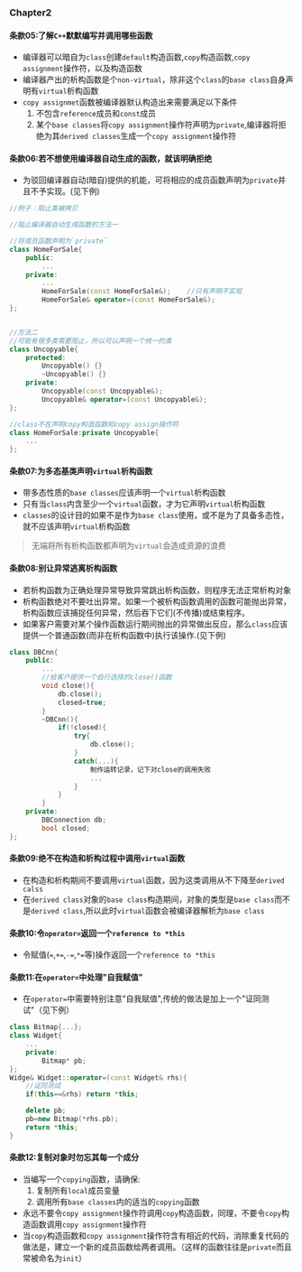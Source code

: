 ### Chapter2

#### 条款05:了解`C++`默默编写并调用哪些函数

* 编译器可以暗自为`class`创建`default`构造函数,`copy`构造函数,`copy assignment`操作符，以及构造函数
* 编译器产出的析构函数是个`non-virtual`，除非这个`class`的`base class`自身声明有`virtual`析构函数
* `copy assignmet`函数被编译器默认构造出来需要满足以下条件
    1. 不包含`reference`成员和`const`成员
    2. 某个`base classes`将`copy assignment`操作符声明为`private`,编译器将拒绝为其`derived classes`生成一个`copy assignment`操作符

#### 条款06:若不想使用编译器自动生成的函数，就该明确拒绝

* 为驳回编译器自动(暗自)提供的机能，可将相应的成员函数声明为`private`并且不予实现。(见下例)

```cpp
//例子：阻止类被拷贝

//阻止编译器自动生成函数的方法一

//将成员函数声明为`private`
class HomeForSale{
    public:
        ...
    private:
        ...
        HomeForSale(const HomeForSale&);    //只有声明不实现
        HomeForSale& operator=(const HomeForSale&);
};


//方法二
//可能有很多类需要阻止，所以可以声明一个统一的类
class Uncopyable{
    protected:
        Uncopyable() {}
        ~Uncopyable() {}
    private:
        Uncopyable(const Uncopyable&);
        Uncopyable& operator=(const Uncopyable&);
};

//class不在声明copy构造函数和copy assign操作符
class HomeForSale:private Uncopyable{
    ...
};
```

#### 条款07:为多态基类声明`virtual`析构函数

* 带多态性质的`base classes`应该声明一个`virtual`析构函数
* 只有当`class`内含至少一个`virtual`函数，才为它声明`virtual`析构函数
* `classes`的设计目的如果不是作为`base class`使用，或不是为了具备多态性，就不应该声明`virtual`析构函数

> 无端将所有析构函数都声明为`virtual`会造成资源的浪费

#### 条款08:别让异常逃离析构函数

* 若析构函数为正确处理异常导致异常跳出析构函数，则程序无法正常析构对象
* 析构函数绝对不要吐出异常。如果一个被析构函数调用的函数可能抛出异常，析构函数应该捕捉任何异常，然后吞下它们(不传播)或结束程序。
* 如果客户需要对某个操作函数运行期间抛出的异常做出反应，那么`class`应该提供一个普通函数(而非在析构函数中)执行该操作.(见下例)

```cpp
class DBCnn{
    public:
        ...
        //给客户提供一个自行选择的close()函数
        void close(){
            db.close();
            closed=true;
        }
        ~DBCnn(){
            if(!closed){
                try{
                    db.close();
                }
                catch(...){
                    制作运转记录，记下对close的调用失败
                    ...
                }
            }
        }
    private:
        DBConnection db;
        bool closed;
};
```

#### 条款09:绝不在构造和析构过程中调用`virtual`函数

* 在构造和析构期间不要调用`virtual`函数，因为这类调用从不下降至`derived calss`
* 在`derived class`对象的`base class`构造期间，对象的类型是`base class`而不是`derived class`,所以此时`virtual`函数会被编译器解析为`base class`

#### 条款10:令`operator=`返回一个`reference to *this`

* 令赋值(`=`,`+=`,`-=`,`*=`等)操作返回一个`reference to *this`


#### 条款11:在`operator=`中处理"自我赋值"

* 在`operator=`中需要特别注意"自我赋值",传统的做法是加上一个"证同测试"（见下例）

```cpp
class Bitmap{...};
class Widget{
    ...
    private:
        Bitmap* pb;
};
Widge& Widget::operator=(const Widget& rhs){
    //证同测试
    if(this==&rhs) return *this;

    delete pb;
    pb=new Bitmap(*rhs.pb);
    return *this;
}
```

#### 条款12:复制对象时勿忘其每一个成分

* 当编写一个`copying`函数，请确保:
    1. 复制所有`local`成员变量
    2. 调用所有`base classes`内的适当的`copying`函数
* 永远不要令`copy assignment`操作符调用`copy`构造函数，同理，不要令`copy`构造函数调用`copy assignment`操作符
* 当`copy`构造函数和`copy assignment`操作符含有相近的代码，消除重复代码的做法是，建立一个新的成员函数给两者调用。（这样的函数往往是`private`而且常被命名为`init`）
